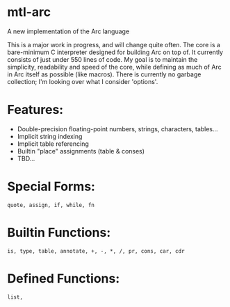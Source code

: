 mtl-arc
=======
A new implementation of the Arc language

This is a major work in progress, and will change quite often. 
The core is a bare-minimum C interpreter designed for building Arc on top of. 
It currently consists of just under 550 lines of code. 
My goal is to maintain the simplicity, readability and speed of the core, while defining as much of Arc in Arc itself as possible (like macros). 
There is currently no garbage collection; I'm looking over what I consider 'options'.

Features:
=========
* Double-precision floating-point numbers, strings, characters, tables...
* Implicit string indexing
* Implicit table referencing
* Builtin "place" assignments (table & conses)
* TBD...

Special Forms:
==============
```quote, assign, if, while, fn```

Builtin Functions:
==================
```is, type, table, annotate, +, -, *, /, pr, cons, car, cdr```

Defined Functions:
==================
``` list, ```